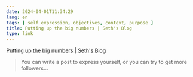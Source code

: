 ```yaml
---
date: 2024-04-01T11:34:29
lang: en
tags: [ self expression, objectives, context, purpose ]
title: Putting up the big numbers | Seth's Blog
type: link
---
```


[Putting up the big numbers | Seth's Blog](https://seths.blog/2024/03/putting-up-the-big-numbers/)

> You can write a post to express yourself, or you can try to get more followers…
